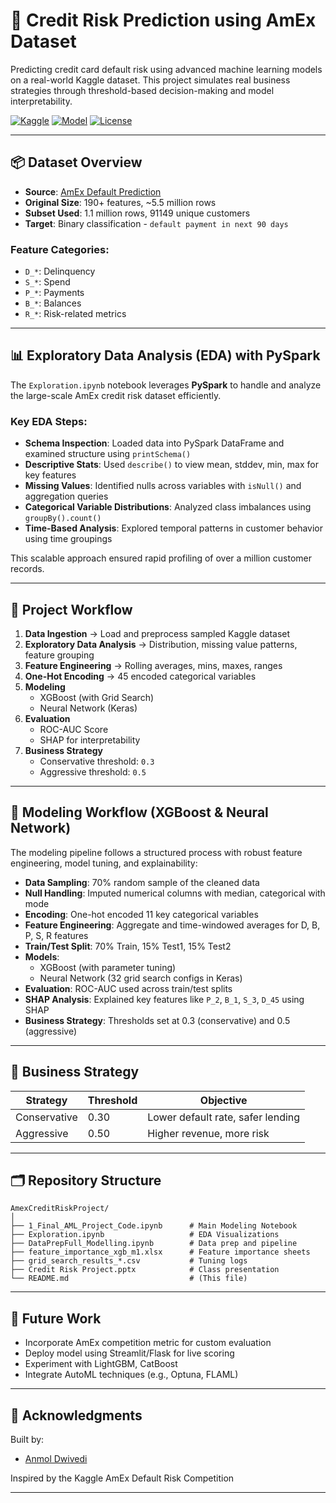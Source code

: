 
# 🏦 Credit Risk Prediction using AmEx Dataset

Predicting credit card default risk using advanced machine learning models on a real-world Kaggle dataset. This project simulates real business strategies through threshold-based decision-making and model interpretability.

[![Kaggle](https://img.shields.io/badge/Data-Kaggle-blue)](https://www.kaggle.com/competitions/amex-default-prediction)
[![Model](https://img.shields.io/badge/Model-XGBoost%20%7C%20NeuralNet-green)](#modeling)
[![License](https://img.shields.io/badge/License-MIT-brightgreen)]()

---

## 📦 Dataset Overview

- **Source**: [AmEx Default Prediction](https://www.kaggle.com/competitions/amex-default-prediction)
- **Original Size**: 190+ features, ~5.5 million rows
- **Subset Used**: 1.1 million rows, 91149 unique customers
- **Target**: Binary classification - `default payment in next 90 days`

### Feature Categories:
- `D_*`: Delinquency
- `S_*`: Spend
- `P_*`: Payments
- `B_*`: Balances
- `R_*`: Risk-related metrics

---

## 📊 Exploratory Data Analysis (EDA) with PySpark

The `Exploration.ipynb` notebook leverages **PySpark** to handle and analyze the large-scale AmEx credit risk dataset efficiently.

### Key EDA Steps:

- **Schema Inspection**: Loaded data into PySpark DataFrame and examined structure using `printSchema()`  
- **Descriptive Stats**: Used `describe()` to view mean, stddev, min, max for key features  
- **Missing Values**: Identified nulls across variables with `isNull()` and aggregation queries  
- **Categorical Variable Distributions**: Analyzed class imbalances using `groupBy().count()`  
- **Time-Based Analysis**: Explored temporal patterns in customer behavior using time groupings

This scalable approach ensured rapid profiling of over a million customer records.

---

## 🔄 Project Workflow

1. **Data Ingestion** → Load and preprocess sampled Kaggle dataset  
2. **Exploratory Data Analysis** → Distribution, missing value patterns, feature grouping  
3. **Feature Engineering** → Rolling averages, mins, maxes, ranges  
4. **One-Hot Encoding** → 45 encoded categorical variables  
5. **Modeling**
    - XGBoost (with Grid Search)
    - Neural Network (Keras)
6. **Evaluation**
    - ROC-AUC Score
    - SHAP for interpretability
7. **Business Strategy**
    - Conservative threshold: `0.3`
    - Aggressive threshold: `0.5`

---

## 🧠 Modeling Workflow (XGBoost & Neural Network)

The modeling pipeline follows a structured process with robust feature engineering, model tuning, and explainability:

- **Data Sampling**: 70% random sample of the cleaned data  
- **Null Handling**: Imputed numerical columns with median, categorical with mode  
- **Encoding**: One-hot encoded 11 key categorical variables  
- **Feature Engineering**: Aggregate and time-windowed averages for D, B, P, S, R features  
- **Train/Test Split**: 70% Train, 15% Test1, 15% Test2  
- **Models**:  
  - XGBoost (with parameter tuning)  
  - Neural Network (32 grid search configs in Keras)  
- **Evaluation**: ROC-AUC used across train/test splits  
- **SHAP Analysis**: Explained key features like `P_2`, `B_1`, `S_3`, `D_45` using SHAP  
- **Business Strategy**: Thresholds set at 0.3 (conservative) and 0.5 (aggressive)

---

## 🎯 Business Strategy

| Strategy      | Threshold | Objective                          |
|---------------|-----------|------------------------------------|
| Conservative  | 0.30      | Lower default rate, safer lending |
| Aggressive    | 0.50      | Higher revenue, more risk         |

---

## 🗂️ Repository Structure

```
AmexCreditRiskProject/
│
├── 1_Final_AML_Project_Code.ipynb      # Main Modeling Notebook
├── Exploration.ipynb                   # EDA Visualizations
├── DataPrepFull_Modelling.ipynb        # Data prep and pipeline
├── feature_importance_xgb_m1.xlsx      # Feature importance sheets
├── grid_search_results_*.csv           # Tuning logs
├── Credit Risk Project.pptx            # Class presentation
└── README.md                           # (This file)
```


---

## 🚀 Future Work

- Incorporate AmEx competition metric for custom evaluation  
- Deploy model using Streamlit/Flask for live scoring  
- Experiment with LightGBM, CatBoost  
- Integrate AutoML techniques (e.g., Optuna, FLAML)  

---

## 🙌 Acknowledgments

Built by:
- [Anmol Dwivedi](https://github.com/anmol-dwivedi)

Inspired by the Kaggle AmEx Default Risk Competition

---
